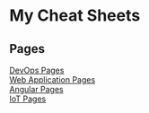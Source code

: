 # My Cheat Sheets

## Pages

[DevOps Pages](/dev-ops.html)  
[Web Application Pages](/web-app.html)  
[Angular Pages](/angular.html)  
[IoT Pages](/iot.html)
